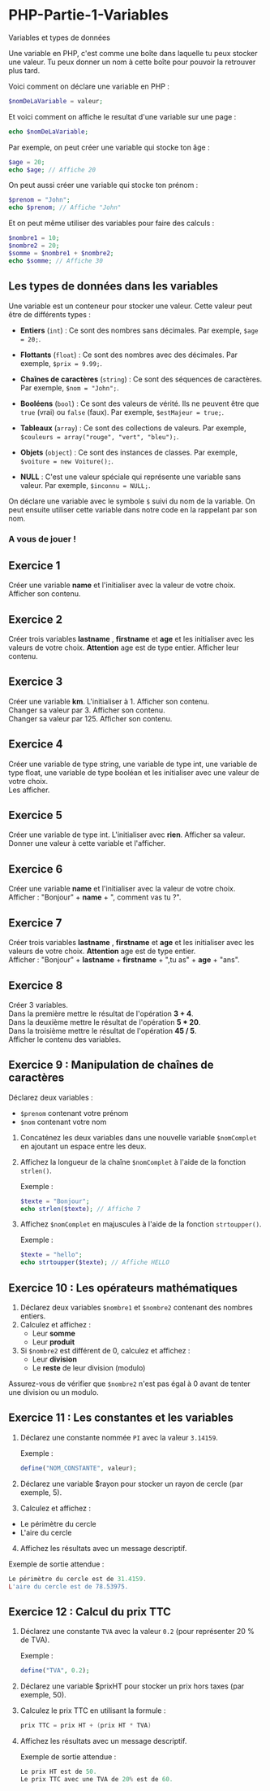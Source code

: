 # PHP-Partie-1-Variables
Variables et types de données

Une variable en PHP, c'est comme une boîte dans laquelle tu peux stocker une valeur. Tu peux donner un nom à cette boîte pour pouvoir la retrouver plus tard.

Voici comment on déclare une variable en PHP :

```php
$nomDeLaVariable = valeur;
```

Et voici comment on affiche le resultat d'une variable sur une page :

```php
echo $nomDeLaVariable;
```

Par exemple, on peut créer une variable qui stocke ton âge :

```php
$age = 20;
echo $age; // Affiche 20
```

On peut aussi créer une variable qui stocke ton prénom :

```php
$prenom = "John";
echo $prenom; // Affiche "John"
```

Et on peut même utiliser des variables pour faire des calculs :

```php
$nombre1 = 10;
$nombre2 = 20;
$somme = $nombre1 + $nombre2;
echo $somme; // Affiche 30
```

## Les types de données dans les variables

Une variable est un conteneur pour stocker une valeur. Cette valeur peut être de différents types :

- **Entiers** (`int`) : Ce sont des nombres sans décimales. Par exemple, `$age = 20;`.

- **Flottants** (`float`) : Ce sont des nombres avec des décimales. Par exemple, `$prix = 9.99;`.

- **Chaînes de caractères** (`string`) : Ce sont des séquences de caractères. Par exemple, `$nom = "John";`.

- **Booléens** (`bool`) : Ce sont des valeurs de vérité. Ils ne peuvent être que `true` (vrai) ou `false` (faux). Par exemple, `$estMajeur = true;`.

- **Tableaux** (`array`) : Ce sont des collections de valeurs. Par exemple, `$couleurs = array("rouge", "vert", "bleu");`.

- **Objets** (`object`) : Ce sont des instances de classes. Par exemple, `$voiture = new Voiture();`.

- **NULL** : C'est une valeur spéciale qui représente une variable sans valeur. Par exemple, `$inconnu = NULL;`.

On déclare une variable avec le symbole `$` suivi du nom de la variable. On peut ensuite utiliser cette variable dans notre code en la rappelant par son nom.


### A vous de jouer ! 

## Exercice 1
Créer une variable **name** et l'initialiser avec la valeur de votre choix.  Afficher son contenu.

## Exercice 2
Créer trois variables **lastname** , **firstname** et **age** et les initialiser avec les valeurs de votre choix.  **Attention** age est de type entier.  Afficher leur contenu.

## Exercice 3
Créer une variable **km**. L'initialiser à 1. Afficher son contenu.  
Changer sa valeur par 3. Afficher son contenu.  
Changer sa valeur par 125. Afficher son contenu.

## Exercice 4
Créer une variable de type string, une variable de type int, une variable de type float, une variable de type booléan et les initialiser avec une valeur de votre choix.  
Les afficher.

## Exercice 5
Créer une variable de type int. L'initialiser avec **rien**. Afficher sa valeur.  
Donner une valeur à cette variable et l'afficher.

## Exercice 6
Créer une variable **name** et l'initialiser avec la valeur de votre choix.  
Afficher : "Bonjour" + **name** + ", comment vas tu ?".

## Exercice 7
Créer trois variables **lastname** , **firstname** et **age** et les initialiser avec les valeurs de votre choix.  **Attention** age est de type entier.  
Afficher : "Bonjour" + **lastname** + **firstname** + ",tu as" + **age** + "ans".

## Exercice 8
Créer 3 variables.  
Dans la première mettre le résultat de l'opération **3 + 4**.  
Dans la deuxième mettre le résultat de l'opération **5 * 20**.  
Dans la troisième mettre le résultat de l'opération **45 / 5**.  
Afficher le contenu des variables.

## Exercice 9 : Manipulation de chaînes de caractères

Déclarez deux variables :  
- `$prenom` contenant votre prénom  
- `$nom` contenant votre nom  

1. Concaténez les deux variables dans une nouvelle variable `$nomComplet` en ajoutant un espace entre les deux.  
2. Affichez la longueur de la chaîne `$nomComplet` à l'aide de la fonction `strlen()`.  

   Exemple :  
   ```php
   $texte = "Bonjour";  
   echo strlen($texte); // Affiche 7
   ```
4. Affichez `$nomComplet` en majuscules à l'aide de la fonction `strtoupper()`.  

   Exemple :  
   ```php 
   $texte = "hello";  
   echo strtoupper($texte); // Affiche HELLO
   ```
   
## Exercice 10 : Les opérateurs mathématiques
   
1. Déclarez deux variables `$nombre1` et `$nombre2` contenant des nombres entiers.  
2. Calculez et affichez :  
   - Leur **somme**  
   - Leur **produit**  
3. Si `$nombre2` est différent de 0, calculez et affichez :  
   - Leur **division**  
   - Le **reste** de leur division (modulo)  

Assurez-vous de vérifier que `$nombre2` n'est pas égal à 0 avant de tenter une division ou un modulo.

## Exercice 11 : Les constantes et les variables

1. Déclarez une constante nommée `PI` avec la valeur `3.14159`.
  
   Exemple :  
   ```php
   define("NOM_CONSTANTE", valeur);
   ```
2. Déclarez une variable $rayon pour stocker un rayon de cercle (par exemple, 5).

3. Calculez et affichez :

 - Le périmètre du cercle
 - L'aire du cercle

4. Affichez les résultats avec un message descriptif.

Exemple de sortie attendue :
 ```php
Le périmètre du cercle est de 31.4159.
L'aire du cercle est de 78.53975.
```

## Exercice 12 : Calcul du prix TTC 

1. Déclarez une constante `TVA` avec la valeur `0.2` (pour représenter 20 % de TVA).  

   Exemple :  
   ```php
   define("TVA", 0.2);
   ```
2. Déclarez une variable $prixHT pour stocker un prix hors taxes (par exemple, 50).

3. Calculez le prix TTC en utilisant la formule :

   ```java
   prix TTC = prix HT + (prix HT * TVA)
   ```

4. Affichez les résultats avec un message descriptif.

   Exemple de sortie attendue :
   ```java
   Le prix HT est de 50.
   Le prix TTC avec une TVA de 20% est de 60.
   ```
